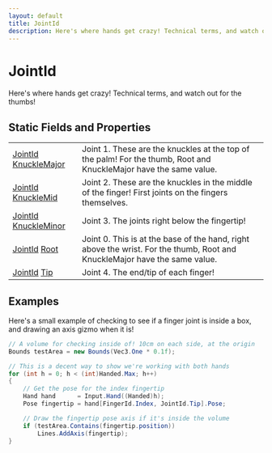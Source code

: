 ```yaml
---
layout: default
title: JointId
description: Here's where hands get crazy! Technical terms, and watch out for the thumbs!
---
```

# JointId

Here's where hands get crazy! Technical terms, and watch out for
the thumbs!




## Static Fields and Properties

|  |  |
|--|--|
|[JointId]({{site.url}}/Pages/Reference/JointId.html) [KnuckleMajor]({{site.url}}/Pages/Reference/JointId/KnuckleMajor.html)|Joint 1. These are the knuckles at the top of the palm! For the thumb, Root and KnuckleMajor have the same value.|
|[JointId]({{site.url}}/Pages/Reference/JointId.html) [KnuckleMid]({{site.url}}/Pages/Reference/JointId/KnuckleMid.html)|Joint 2. These are the knuckles in the middle of the finger! First joints on the fingers themselves.|
|[JointId]({{site.url}}/Pages/Reference/JointId.html) [KnuckleMinor]({{site.url}}/Pages/Reference/JointId/KnuckleMinor.html)|Joint 3. The joints right below the fingertip!|
|[JointId]({{site.url}}/Pages/Reference/JointId.html) [Root]({{site.url}}/Pages/Reference/JointId/Root.html)|Joint 0. This is at the base of the hand, right above the wrist. For the thumb, Root and KnuckleMajor have the same value.|
|[JointId]({{site.url}}/Pages/Reference/JointId.html) [Tip]({{site.url}}/Pages/Reference/JointId/Tip.html)|Joint 4. The end/tip of each finger!|



## Examples

Here's a small example of checking to see if a finger joint is inside
a box, and drawing an axis gizmo when it is!
```csharp
// A volume for checking inside of! 10cm on each side, at the origin
Bounds testArea = new Bounds(Vec3.One * 0.1f);

// This is a decent way to show we're working with both hands
for (int h = 0; h < (int)Handed.Max; h++)
{
    // Get the pose for the index fingertip
    Hand hand      = Input.Hand((Handed)h);
    Pose fingertip = hand[FingerId.Index, JointId.Tip].Pose;

    // Draw the fingertip pose axis if it's inside the volume
    if (testArea.Contains(fingertip.position))
        Lines.AddAxis(fingertip);
}
```

